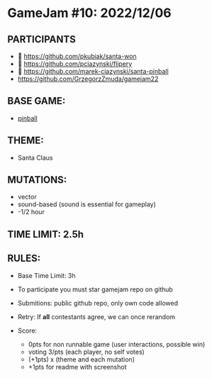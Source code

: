 # GameJam #10: 2022/12/06

## PARTICIPANTS ##
- 🥇 https://github.com/pkubiak/santa-won
- 🥈 https://github.com/pciazynski/flipery
- 🥉 https://github.com/marek-ciazynski/santa-pinball
- https://github.com/GrzegorzZmuda/gamejam22

## BASE GAME:
- [pinball](https://github.com/marek-ciazynski/santa-pinball)

## THEME:
- Santa Claus

## MUTATIONS:
- vector
- sound-based (sound is essential for gameplay)
- -1/2 hour

## TIME LIMIT: 2.5h

## RULES:
- Base Time Limit: 3h
- To participate you must star gamejam repo on github
- Submitions: public github repo, only own code allowed
- Retry: If **all** contestants agree, we can once rerandom
    
- Score: 
  - 0pts for non runnable game (user interactions, possible win)
  - voting 3/pts (each player, no self votes)
  - (+1pts) x (theme and each mutation)
  - +1pts for readme with screenshot
